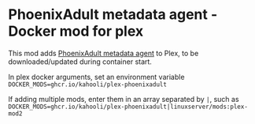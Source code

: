 # PhoenixAdult metadata agent - Docker mod for plex

This mod adds [PhoenixAdult metadata agent](https://github.com/PAhelper/PhoenixAdult.bundle) to Plex, to be downloaded/updated during container start.

In plex docker arguments, set an environment variable `DOCKER_MODS=ghcr.io/kahooli/plex-phoenixadult`

If adding multiple mods, enter them in an array separated by `|`, such as `DOCKER_MODS=ghcr.io/kahooli/plex-phoenixadult|linuxserver/mods:plex-mod2`
